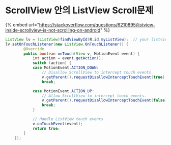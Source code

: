 # ScrollView 안의 ListView Scroll문제

{% embed url="https://stackoverflow.com/questions/6210895/listview-inside-scrollview-is-not-scrolling-on-android" %}

```java
ListView lv = (ListView)findViewById(R.id.myListView);  // your listview inside scrollview
lv.setOnTouchListener(new ListView.OnTouchListener() {
        @Override
        public boolean onTouch(View v, MotionEvent event) {
            int action = event.getAction();
            switch (action) {
            case MotionEvent.ACTION_DOWN:
                // Disallow ScrollView to intercept touch events.
                v.getParent().requestDisallowInterceptTouchEvent(true);
                break;

            case MotionEvent.ACTION_UP:
                // Allow ScrollView to intercept touch events.
                v.getParent().requestDisallowInterceptTouchEvent(false);
                break;
            }

            // Handle ListView touch events.
            v.onTouchEvent(event);
            return true;
        }
    });
```

